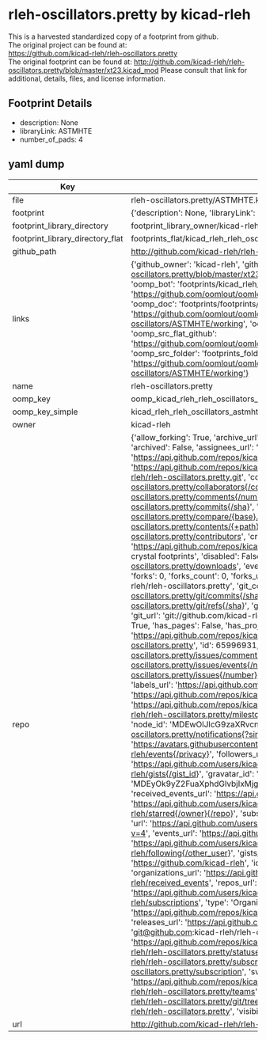 # rleh-oscillators.pretty by kicad-rleh  
This is a harvested standardized copy of a footprint from github.  
The original project can be found at:  
https://github.com/kicad-rleh/rleh-oscillators.pretty  
The original footprint can be found at:
http://github.com/kicad-rleh/rleh-oscillators.pretty/blob/master/xt23.kicad_mod
Please consult that link for additional, details, files, and license information.  
## Footprint Details
* description: None  
* libraryLink: ASTMHTE  
* number_of_pads: 4  
## yaml dump  
| Key | Value |  
| --- | --- |  
| file | rleh-oscillators.pretty/ASTMHTE.kicad_mod |  
| footprint | {'description': None, 'libraryLink': 'ASTMHTE', 'number_of_pads': 4} |  
| footprint_library_directory | footprint_library_owner/kicad-rleh_rleh-oscillators.pretty |  
| footprint_library_directory_flat | footprints_flat/kicad_rleh_rleh_oscillators_astmhte/working |  
| github_path | http://github.com/kicad-rleh/rleh-oscillators.pretty/blob/master/ASTMHTE.kicad_mod |  
| links | {'github_owner': 'kicad-rleh', 'github_repo_name': 'rleh-oscillators.pretty', 'github_src': 'http://github.com/kicad-rleh/rleh-oscillators.pretty/blob/master/xt23.kicad_mod', 'github_src_repo': 'https://github.com/kicad-rleh/rleh-oscillators.pretty', 'oomp_bot': 'footprints/kicad_rleh_rleh_oscillators_astmhte/working', 'oomp_bot_github': 'https://github.com/oomlout/oomlout_oomp_footprint_bot/tree/main/footprints/kicad_rleh_rleh_oscillators_astmhte/working', 'oomp_doc': 'footprints/footprints/kicad-rleh/rleh-oscillators/ASTMHTE/working/', 'oomp_doc_github': 'https://github.com/oomlout/oomlout_oomp_footprint_doc/tree/main/footprints/footprints/kicad-rleh/rleh-oscillators/ASTMHTE/working', 'oomp_src_flat': 'footprints_flat/footprints_flat/kicad_rleh_rleh_oscillators_astmhte/working', 'oomp_src_flat_github': 'https://github.com/oomlout/oomlout_oomp_footprint_src/tree/main/footprints_flat/kicad_rleh_rleh_oscillators_astmhte/working', 'oomp_src_folder': 'footprints_folder/footprints_folder/kicad-rleh/rleh-oscillators/ASTMHTE/working', 'oomp_src_folder_github': 'https://github.com/oomlout/oomlout_oomp_footprint_src/tree/main/footprints_folder/kicad-rleh/rleh-oscillators/ASTMHTE/working'} |  
| name | rleh-oscillators.pretty |  
| oomp_key | oomp_kicad_rleh_rleh_oscillators_astmhte |  
| oomp_key_simple | kicad_rleh_rleh_oscillators_astmhte |  
| owner | kicad-rleh |  
| repo | {'allow_forking': True, 'archive_url': 'https://api.github.com/repos/kicad-rleh/rleh-oscillators.pretty/{archive_format}{/ref}', 'archived': False, 'assignees_url': 'https://api.github.com/repos/kicad-rleh/rleh-oscillators.pretty/assignees{/user}', 'blobs_url': 'https://api.github.com/repos/kicad-rleh/rleh-oscillators.pretty/git/blobs{/sha}', 'branches_url': 'https://api.github.com/repos/kicad-rleh/rleh-oscillators.pretty/branches{/branch}', 'clone_url': 'https://github.com/kicad-rleh/rleh-oscillators.pretty.git', 'collaborators_url': 'https://api.github.com/repos/kicad-rleh/rleh-oscillators.pretty/collaborators{/collaborator}', 'comments_url': 'https://api.github.com/repos/kicad-rleh/rleh-oscillators.pretty/comments{/number}', 'commits_url': 'https://api.github.com/repos/kicad-rleh/rleh-oscillators.pretty/commits{/sha}', 'compare_url': 'https://api.github.com/repos/kicad-rleh/rleh-oscillators.pretty/compare/{base}...{head}', 'contents_url': 'https://api.github.com/repos/kicad-rleh/rleh-oscillators.pretty/contents/{+path}', 'contributors_url': 'https://api.github.com/repos/kicad-rleh/rleh-oscillators.pretty/contributors', 'created_at': '2016-08-18T12:53:12Z', 'default_branch': 'master', 'deployments_url': 'https://api.github.com/repos/kicad-rleh/rleh-oscillators.pretty/deployments', 'description': 'Some kicad oscillator and quartz crystal footprints', 'disabled': False, 'downloads_url': 'https://api.github.com/repos/kicad-rleh/rleh-oscillators.pretty/downloads', 'events_url': 'https://api.github.com/repos/kicad-rleh/rleh-oscillators.pretty/events', 'fork': False, 'forks': 0, 'forks_count': 0, 'forks_url': 'https://api.github.com/repos/kicad-rleh/rleh-oscillators.pretty/forks', 'full_name': 'kicad-rleh/rleh-oscillators.pretty', 'git_commits_url': 'https://api.github.com/repos/kicad-rleh/rleh-oscillators.pretty/git/commits{/sha}', 'git_refs_url': 'https://api.github.com/repos/kicad-rleh/rleh-oscillators.pretty/git/refs{/sha}', 'git_tags_url': 'https://api.github.com/repos/kicad-rleh/rleh-oscillators.pretty/git/tags{/sha}', 'git_url': 'git://github.com/kicad-rleh/rleh-oscillators.pretty.git', 'has_discussions': False, 'has_downloads': True, 'has_issues': True, 'has_pages': False, 'has_projects': True, 'has_wiki': True, 'homepage': None, 'hooks_url': 'https://api.github.com/repos/kicad-rleh/rleh-oscillators.pretty/hooks', 'html_url': 'https://github.com/kicad-rleh/rleh-oscillators.pretty', 'id': 65996931, 'is_template': False, 'issue_comment_url': 'https://api.github.com/repos/kicad-rleh/rleh-oscillators.pretty/issues/comments{/number}', 'issue_events_url': 'https://api.github.com/repos/kicad-rleh/rleh-oscillators.pretty/issues/events{/number}', 'issues_url': 'https://api.github.com/repos/kicad-rleh/rleh-oscillators.pretty/issues{/number}', 'keys_url': 'https://api.github.com/repos/kicad-rleh/rleh-oscillators.pretty/keys{/key_id}', 'labels_url': 'https://api.github.com/repos/kicad-rleh/rleh-oscillators.pretty/labels{/name}', 'language': None, 'languages_url': 'https://api.github.com/repos/kicad-rleh/rleh-oscillators.pretty/languages', 'license': None, 'merges_url': 'https://api.github.com/repos/kicad-rleh/rleh-oscillators.pretty/merges', 'milestones_url': 'https://api.github.com/repos/kicad-rleh/rleh-oscillators.pretty/milestones{/number}', 'mirror_url': None, 'name': 'rleh-oscillators.pretty', 'network_count': 0, 'node_id': 'MDEwOlJlcG9zaXRvcnk2NTk5NjkzMQ==', 'notifications_url': 'https://api.github.com/repos/kicad-rleh/rleh-oscillators.pretty/notifications{?since,all,participating}', 'open_issues': 0, 'open_issues_count': 0, 'organization': {'avatar_url': 'https://avatars.githubusercontent.com/u/21282019?v=4', 'events_url': 'https://api.github.com/users/kicad-rleh/events{/privacy}', 'followers_url': 'https://api.github.com/users/kicad-rleh/followers', 'following_url': 'https://api.github.com/users/kicad-rleh/following{/other_user}', 'gists_url': 'https://api.github.com/users/kicad-rleh/gists{/gist_id}', 'gravatar_id': '', 'html_url': 'https://github.com/kicad-rleh', 'id': 21282019, 'login': 'kicad-rleh', 'node_id': 'MDEyOk9yZ2FuaXphdGlvbjIxMjgyMDE5', 'organizations_url': 'https://api.github.com/users/kicad-rleh/orgs', 'received_events_url': 'https://api.github.com/users/kicad-rleh/received_events', 'repos_url': 'https://api.github.com/users/kicad-rleh/repos', 'site_admin': False, 'starred_url': 'https://api.github.com/users/kicad-rleh/starred{/owner}{/repo}', 'subscriptions_url': 'https://api.github.com/users/kicad-rleh/subscriptions', 'type': 'Organization', 'url': 'https://api.github.com/users/kicad-rleh'}, 'owner': {'avatar_url': 'https://avatars.githubusercontent.com/u/21282019?v=4', 'events_url': 'https://api.github.com/users/kicad-rleh/events{/privacy}', 'followers_url': 'https://api.github.com/users/kicad-rleh/followers', 'following_url': 'https://api.github.com/users/kicad-rleh/following{/other_user}', 'gists_url': 'https://api.github.com/users/kicad-rleh/gists{/gist_id}', 'gravatar_id': '', 'html_url': 'https://github.com/kicad-rleh', 'id': 21282019, 'login': 'kicad-rleh', 'node_id': 'MDEyOk9yZ2FuaXphdGlvbjIxMjgyMDE5', 'organizations_url': 'https://api.github.com/users/kicad-rleh/orgs', 'received_events_url': 'https://api.github.com/users/kicad-rleh/received_events', 'repos_url': 'https://api.github.com/users/kicad-rleh/repos', 'site_admin': False, 'starred_url': 'https://api.github.com/users/kicad-rleh/starred{/owner}{/repo}', 'subscriptions_url': 'https://api.github.com/users/kicad-rleh/subscriptions', 'type': 'Organization', 'url': 'https://api.github.com/users/kicad-rleh'}, 'private': False, 'pulls_url': 'https://api.github.com/repos/kicad-rleh/rleh-oscillators.pretty/pulls{/number}', 'pushed_at': '2017-11-16T03:12:45Z', 'releases_url': 'https://api.github.com/repos/kicad-rleh/rleh-oscillators.pretty/releases{/id}', 'size': 1, 'ssh_url': 'git@github.com:kicad-rleh/rleh-oscillators.pretty.git', 'stargazers_count': 0, 'stargazers_url': 'https://api.github.com/repos/kicad-rleh/rleh-oscillators.pretty/stargazers', 'statuses_url': 'https://api.github.com/repos/kicad-rleh/rleh-oscillators.pretty/statuses/{sha}', 'subscribers_count': 2, 'subscribers_url': 'https://api.github.com/repos/kicad-rleh/rleh-oscillators.pretty/subscribers', 'subscription_url': 'https://api.github.com/repos/kicad-rleh/rleh-oscillators.pretty/subscription', 'svn_url': 'https://github.com/kicad-rleh/rleh-oscillators.pretty', 'tags_url': 'https://api.github.com/repos/kicad-rleh/rleh-oscillators.pretty/tags', 'teams_url': 'https://api.github.com/repos/kicad-rleh/rleh-oscillators.pretty/teams', 'temp_clone_token': None, 'topics': [], 'trees_url': 'https://api.github.com/repos/kicad-rleh/rleh-oscillators.pretty/git/trees{/sha}', 'updated_at': '2016-08-27T18:26:08Z', 'url': 'https://api.github.com/repos/kicad-rleh/rleh-oscillators.pretty', 'visibility': 'public', 'watchers': 0, 'watchers_count': 0, 'web_commit_signoff_required': False} |  
| url | http://github.com/kicad-rleh/rleh-oscillators.pretty |  

